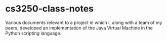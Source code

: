# cs3250-class-notes
Various documents relevant to a project in which I, along with a team of my peers, developed an implementation of the Java Virtual Machine in the Python scripting language. 

